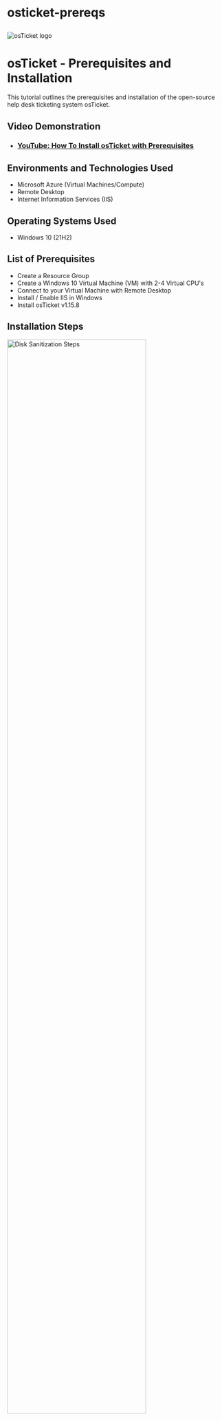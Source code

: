 # osticket-prereqs<p align="center">
<img src="https://i.imgur.com/Clzj7Xs.png" alt="osTicket logo"/>
</p>

<h1>osTicket - Prerequisites and Installation</h1>
This tutorial outlines the prerequisites and installation of the open-source help desk ticketing system osTicket.<br />


<h2>Video Demonstration</h2>

- ### [YouTube: How To Install osTicket with Prerequisites](https://www.youtube.com)

<h2>Environments and Technologies Used</h2>

- Microsoft Azure (Virtual Machines/Compute)
- Remote Desktop
- Internet Information Services (IIS)

<h2>Operating Systems Used </h2>

- Windows 10</b> (21H2)

<h2>List of Prerequisites</h2>
 
- Create a Resource Group
- Create a Windows 10 Virtual Machine (VM) with 2-4 Virtual CPU's
- Connect to your Virtual Machine with Remote Desktop
- Install / Enable IIS in Windows
- Install osTicket v1.15.8
<h2>Installation Steps</h2>

<p>
<img src="https://imgur.com/4onsF8D.png" height="80%" width="80%" alt="Disk Sanitization Steps"/>
</p>
<p>
Go to Azure portal. Create a Resource Group, now create a Windows 10 Virtual Machine (VM) with 2-4 Virtual CPUs, When you create the VM, allow it to create a new Virtual Network.  

</p>
<br />

<p>
<img src="https://imgur.com/bsnBn19.png" height="80%" width="80%" alt="Disk Sanitization Steps"/>
</p>
<p>
Connect to your Virtual Machine with Remote Desktop. Find the public IP address, and rember the name and password you set up for the Virtual Machine.
</p>
<br />

<p>
<img src="https://imgur.com/tKgsGDz.png" height="80%" width="80%" alt="Disk Sanitization Steps"/>
</p>
<p>
Once you have logged into the Virtual Machine, go to the start menu and search "IIS" Install / Enable IIS in Windows.
<img src="https://imgur.com/AVSjEXe.png" height="80%" width="80%" alt="Disk Sanitization Steps"/>
 
 Next we will find the osTicket page.
<br />
